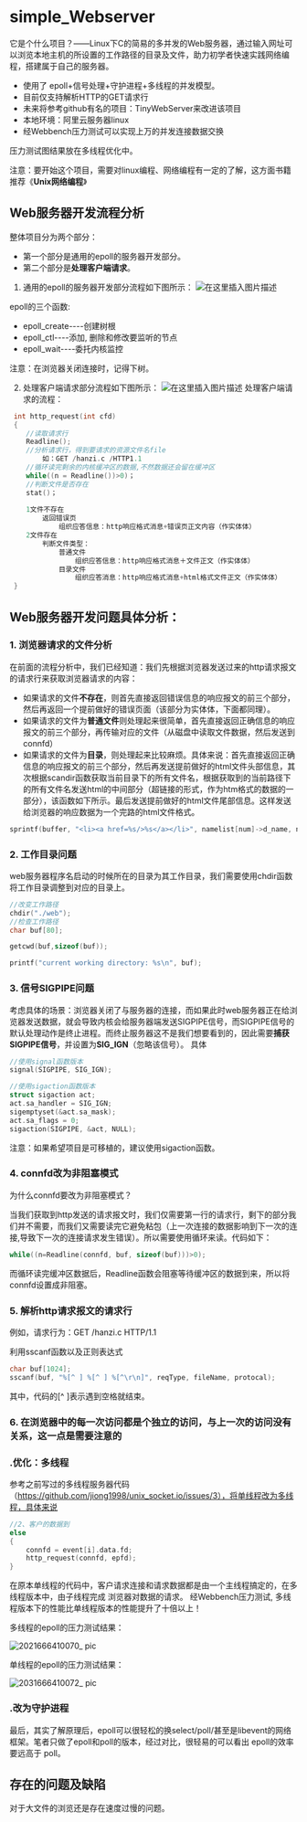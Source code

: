 # simple_Webserver

它是个什么项目？——Linux下C的简易的多并发的Web服务器，通过输入网址可以浏览本地主机的所设置的工作路径的目录及文件，助力初学者快速实践网络编程，搭建属于自己的服务器。
- 使用了 epoll+信号处理+守护进程+多线程的并发模型。
- 目前仅支持解析HTTP的GET请求行
- 未来将参考github有名的项目：TinyWebServer来改进该项目
- 本地环境：阿里云服务器linux
- 经Webbench压力测试可以实现上万的并发连接数据交换

压力测试图结果放在多线程优化中。


注意：要开始这个项目，需要对linux编程、网络编程有一定的了解，这方面书籍推荐《**Unix网络编程**》

## Web服务器开发流程分析
整体项目分为两个部分：
- 第一个部分是通用的epoll的服务器开发部分。
- 第二个部分是**处理客户端请求**。

1. 通用的epoll的服务器开发部分流程如下图所示：
![在这里插入图片描述](https://img-blog.csdnimg.cn/800a38ac9bcf4eaf89128ec4fd8d4cba.png)

epoll的三个函数:
- epoll_create----创建树根
- epoll_ctl----添加, 删除和修改要监听的节点
- epoll_wait----委托内核监控

注意：在浏览器关闭连接时，记得下树。

2. 处理客户端请求部分流程如下图所示：
![在这里插入图片描述](https://img-blog.csdnimg.cn/f6a2c3c2d2374a159f0c4ba5d9467fae.png)
处理客户端请求的流程：
```cpp
 int http_request(int cfd)
 {
 	//读取请求行
	Readline();
	//分析请求行，得到要请求的资源文件名file
		如：GET /hanzi.c /HTTP1.1
	//循环读完剩余的内核缓冲区的数据,不然数据还会留在缓冲区
	while((n = Readline())>0)；
	//判断文件是否存在
	stat()；
	
	1文件不存在
		返回错误页
			组织应答信息：http响应格式消息+错误页正文内容（作实体体）
	2文件存在
		判断文件类型：
			普通文件
				组织应答信息：http响应格式消息＋文件正文（作实体体）
			目录文件
				组织应答消息：http响应格式消息+html格式文件正文（作实体体）
 }
```

## Web服务器开发问题具体分析：

### 1. 浏览器请求的文件分析
在前面的流程分析中，我们已经知道：我们先根据浏览器发送过来的http请求报文的请求行来获取浏览器请求的内容：
- 如果请求的文件**不存在**，则首先直接返回错误信息的响应报文的前三个部分，然后再返回一个提前做好的错误页面（该部分为实体体，下面都同理）。
- 如果请求的文件为**普通文件**则处理起来很简单，首先直接返回正确信息的响应报文的前三个部分，再传输对应的文件（从磁盘中读取文件数据，然后发送到connfd）
- 如果请求的文件为**目录**，则处理起来比较麻烦。具体来说：首先直接返回正确信息的响应报文的前三个部分，然后再发送提前做好的html文件头部信息，其次根据scandir函数获取当前目录下的所有文件名，根据获取到的当前路径下的所有文件名发送html的中间部分（超链接的形式，作为htm格式的数据的一部分），该函数如下所示。最后发送提前做好的html文件尾部信息。这样发送给浏览器的响应数据为一个完路的html文件格式。
```cpp
sprintf(buffer, "<li><a href=%s/>%s</a></li>", namelist[num]->d_name, namelist[num]->d_name); 
```

### 2. 工作目录问题
web服务器程序名启动的时候所在的目录为其工作目录，我们需要使用chdir函数将工作目录调整到对应的目录上。

```cpp
//改变工作路径
chdir("./web");
//检查工作路径
char buf[80];

getcwd(buf,sizeof(buf));

printf("current working directory: %s\n", buf);
```

### 3. 信号SIGPIPE问题
考虑具体的场景：浏览器关闭了与服务器的连接，而如果此时web服务器正在给浏览器发送数据，就会导致内核会给服务器端发送SIGPIPE信号，而SIGPIPE信号的默认处理动作是终止进程。而终止服务器这不是我们想要看到的，因此需要**捕获SIGPIPE信号**，并设置为**SIG_IGN**（忽略该信号）。
具体
```cpp
//使用signal函数版本
signal(SIGPIPE, SIG_IGN);

//使用sigaction函数版本
struct sigaction act;
act.sa_handler = SIG_IGN;
sigemptyset(&act.sa_mask);
act.sa_flags = 0;
sigaction(SIGPIPE, &act, NULL);
```
注意：如果希望项目是可移植的，建议使用sigaction函数。

### 4. connfd改为非阻塞模式
为什么connfd要改为非阻塞模式？

当我们获取到http发送的请求报文时，我们仅需要第一行的请求行，剩下的部分我们并不需要，而我们又需要读完它避免粘包（上一次连接的数据影响到下一次的连接,导致下一次的连接请求发生错误）。所以需要使用循环来读。代码如下：
```cpp
while((n=Readline(connfd, buf, sizeof(buf)))>0);
```
而循环读完缓冲区数据后，Readline函数会阻塞等待缓冲区的数据到来，所以将connfd设置成非阻塞。

### 5. 解析http请求报文的请求行
例如，请求行为：GET /hanzi.c HTTP/1.1

利用sscanf函数以及正则表达式
```cpp
char buf[1024];
sscanf(buf, "%[^ ] %[^ ] %[^\r\n]", reqType, fileName, protocal);
```
其中，代码的[^ ]表示遇到空格就结束。

### 6. 在浏览器中的每一次访问都是个独立的访问，与上一次的访问没有关系，这一点是需要注意的


### .优化：多线程
参考之前写过的多线程服务器代码（https://github.com/jiong1998/unix_socket.io/issues/3），将单线程改为多线程，具体来说
```cpp
//2、客户的数据到
else
{
	connfd = event[i].data.fd;
	http_request(connfd, epfd);
}
```
在原本单线程的代码中，客户请求连接和请求数据都是由一个主线程搞定的，在多线程版本中，由子线程完成 浏览器对数据的请求。
经Webbench压力测试, 多线程版本下的性能比单线程版本的性能提升了十倍以上！

多线程的epoll的压力测试结果：

![2021666410070_ pic](https://user-images.githubusercontent.com/77431730/197317658-3acbdf4a-6696-453d-81d2-da356c9be7c4.jpg)

单线程的epoll的压力测试结果：

![2031666410072_ pic](https://user-images.githubusercontent.com/77431730/197317629-7ca75793-8258-4b64-9739-172dc31ecdd6.jpg)


### .改为守护进程




最后，其实了解原理后，epoll可以很轻松的换select/poll/甚至是libevent的网络框架。笔者只做了epoll和poll的版本，经过对比，很轻易的可以看出 epoll的效率要远高于 poll。

## 存在的问题及缺陷
对于大文件的浏览还是存在速度过慢的问题。
